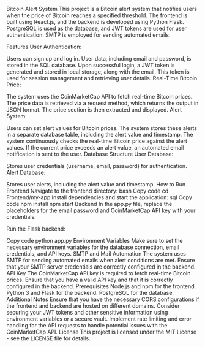 

Bitcoin Alert System
This project is a Bitcoin alert system that notifies users when the price of Bitcoin reaches a specified threshold. The frontend is built using React.js, and the backend is developed using Python Flask. PostgreSQL is used as the database, and JWT tokens are used for user authentication. SMTP is employed for sending automated emails.

Features
User Authentication:

Users can sign up and log in. User data, including email and password, is stored in the SQL database.
Upon successful login, a JWT token is generated and stored in local storage, along with the email. This token is used for session management and retrieving user details.
Real-Time Bitcoin Price:

The system uses the CoinMarketCap API to fetch real-time Bitcoin prices.
The price data is retrieved via a request method, which returns the output in JSON format. The price section is then extracted and displayed.
Alert System:

Users can set alert values for Bitcoin prices.
The system stores these alerts in a separate database table, including the alert value and timestamp.
The system continuously checks the real-time Bitcoin price against the alert values. If the current price exceeds an alert value, an automated email notification is sent to the user.
Database Structure
User Database:

Stores user credentials (username, email, password) for authentication.
Alert Database:

Stores user alerts, including the alert value and timestamp.
How to Run
Frontend
Navigate to the frontend directory:
bash
Copy code
cd Frontend/my-app
Install dependencies and start the application:
sql
Copy code
npm install
npm start
Backend
In the app.py file, replace the placeholders for the email password and CoinMarketCap API key with your credentials.

Run the Flask backend:

Copy code
python app.py
Environment Variables
Make sure to set the necessary environment variables for the database connection, email credentials, and API keys.
SMTP and Mail Automation
The system uses SMTP for sending automated emails when alert conditions are met. Ensure that your SMTP server credentials are correctly configured in the backend.
API Key
The CoinMarketCap API key is required to fetch real-time Bitcoin prices. Ensure that you have a valid API key and that it is correctly configured in the backend.
Prerequisites
Node.js and npm for the frontend.
Python 3 and Flask for the backend.
PostgreSQL for the database.
Additional Notes
Ensure that you have the necessary CORS configurations if the frontend and backend are hosted on different domains.
Consider securing your JWT tokens and other sensitive information using environment variables or a secure vault.
Implement rate limiting and error handling for the API requests to handle potential issues with the CoinMarketCap API.
License
This project is licensed under the MIT License - see the LICENSE file for details.

